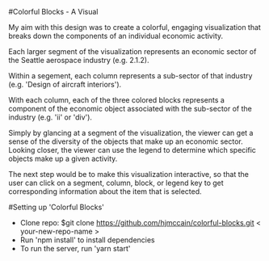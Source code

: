 #Colorful Blocks - A Visual

My aim with this design was to create a colorful, engaging visualization that breaks down the components of an individual economic activity.

Each larger segment of the visualization represents an economic sector of the Seattle aerospace industry (e.g. 2.1.2).

Within a segement, each column represents a sub-sector of that industry (e.g. 'Design of aircraft interiors').

With each column, each of the three colored blocks represents a component of the economic object associated with the sub-sector of the industry (e.g. 'ii' or 'div').

Simply by glancing at a segment of the visualization, the viewer can get a sense of the diversity of the objects that make up an economic sector. Looking closer, the viewer can use the legend to determine which specific objects make up a given activity.

The next step would be to make this visualization interactive, so that the user can click on a segment, column, block, or legend key to get corresponding information about the item that is selected.

#Setting up 'Colorful Blocks'

* Clone repo: $git clone https://github.com/hjmccain/colorful-blocks.git < your-new-repo-name >
* Run 'npm install' to install dependencies
* To run the server, run 'yarn start'
